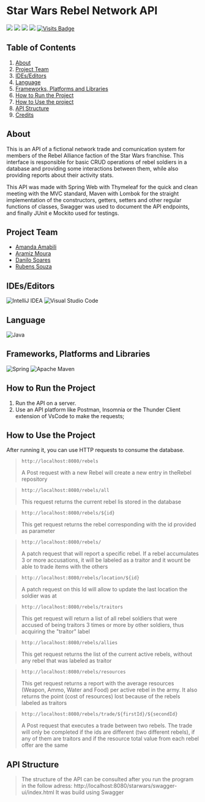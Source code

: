 
# Star Wars Rebel Network API

![](https://img.shields.io/github/repo-size/dan-sowaru/StarWarsRebelNetwork)
![](https://img.shields.io/github/commit-activity/m/dan-sowaru/StarWarsRebelNetwork)
![](https://img.shields.io/badge/test%20covered-yes-success)
![](https://img.shields.io/badge/project%20members-4-blueviolet)
[![Visits Badge](https://badges.pufler.dev/visits/dan-sowaru/StarWarsRebelNetwork)](https://badges.pufler.dev)
![]()
![]()
![]()
![]()
![]()
![]()
![]()
![]()
![]()

## Table of Contents
1. [About](#about)
2. [Project Team](#project-team)
3. [IDEs/Editors](#ides/editors)
4. [Language](#language)
5. [Frameworks, Platforms and Libraries](#frameworks,-platforms-and-libraries)
6. [How to Run the Project](#how-to-run-the-project)
7. [How to Use the project](#how-to-use-the-project)
8. [API Structure](#api-structure)
9. [Credits](#credits)


## About

This is an API of a fictional network trade and comunication system for members of the Rebel Alliance faction of the Star Wars franchise. This interface is responsible for basic CRUD operations of rebel soldiers in a database and providing some interactions between them, while also providing reports about their activity stats.

This API was made with Spring Web with Thymeleaf for the quick and clean meeting with the MVC standard, Maven with Lombok for the straight implementation of the constructors, getters, setters and other regular functions of classes, Swagger was used to document the API endpoints, and finally JUnit e Mockito used for testings.

## Project Team
 * [Amanda Amabili](https://github.com/amandaamabili)
 * [Aramiz Moura](https://github.com/aramiz-moura) 
 * [Danilo Soares](https://github.com/dan-sowaru) 
 * [Rubens Souza](https://github.com/RubensPS)

## IDEs/Editors
![IntelliJ IDEA](https://img.shields.io/badge/IntelliJIDEA-000000.svg?style=for-the-badge&logo=intellij-idea&logoColor=white)
![Visual Studio Code](https://img.shields.io/badge/Visual%20Studio%20Code-0078d7.svg?style=for-the-badge&logo=visual-studio-code&logoColor=white)

## Language
![Java](https://img.shields.io/badge/java-%23ED8B00.svg?style=for-the-badge&logo=java&logoColor=white)

## Frameworks, Platforms and Libraries

![Spring](https://img.shields.io/badge/spring-%236DB33F.svg?style=for-the-badge&logo=spring&logoColor=white)
![Apache Maven](https://img.shields.io/badge/Apache%20Maven-C71A36?style=for-the-badge&logo=Apache%20Maven&logoColor=white)


## How to Run the Project

1. Run the API on a server.
2. Use an API platform like Postman, Insomnia or the Thunder Client extension of VsCode to make the requests;


## How to Use the Project

After running it, you can use HTTP requests to consume the database.

>`http://localhost:8080/rebels`
>
>A Post request with a new Rebel will create a new entry in theRebel repository

> `http://localhost:8080/rebels/all`
>
>This request returns the current rebel lis stored in the database

>`http://localhost:8080/rebels/${id}`
> 
> This get request returns the rebel corresponding with the id provided as parameter

>`http://localhost:8080/rebels/`
>
> A patch request that will report a specific rebel. If a rebel accumulates 3 or more accusations, it will be labeled as a traitor and it wount be able to trade items with
> the others

>`http://localhost:8080/rebels/location/${id}`
>
> A patch request on this Id will allow to update the last location the soldier was at

>`http://localhost:8080/rebels/traitors`
> 
> This get request will return a list of all rebel soldiers that were accused of being traitors 3 times or more by other soldiers, thus acquiring the "traitor" label

>`http://localhost:8080/rebels/allies`
> 
> This get request returns the list of the current active rebels, without any rebel that was labeled as traitor

>`http://localhost:8080/rebels/resources`
>
>This get request returns a report with the average resources (Weapon, Ammo, Water and Food) per active rebel in the army. It also returns the point (cost of resources)
>lost because of the rebels labeled as traitors

>`http://localhost:8080/rebels/trade/${firstId}/${secondId}`
>
>A Post request that executes a trade between two rebels. The trade will only be completed if the ids are different (two different rebels), if any of them are traitors and if
>the resource total value from each rebel offer are the same

## API Structure

>The structure of the API can be consulted after you run the program in the follow adress: 
>http://localhost:8080/starwars/swagger-ui/index.html
>It was build using Swagger


